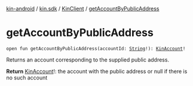 [kin-android](../../index.md) / [kin.sdk](../index.md) / [KinClient](index.md) / [getAccountByPublicAddress](./get-account-by-public-address.md)

# getAccountByPublicAddress

`open fun getAccountByPublicAddress(accountId: `[`String`](https://kotlinlang.org/api/latest/jvm/stdlib/kotlin/-string/index.html)`!): `[`KinAccount`](../-kin-account/index.md)`!`

Returns an account corresponding to the supplied public address.

**Return**
[KinAccount](../-kin-account/index.md)!: the account with the public address or null if there is no such account

